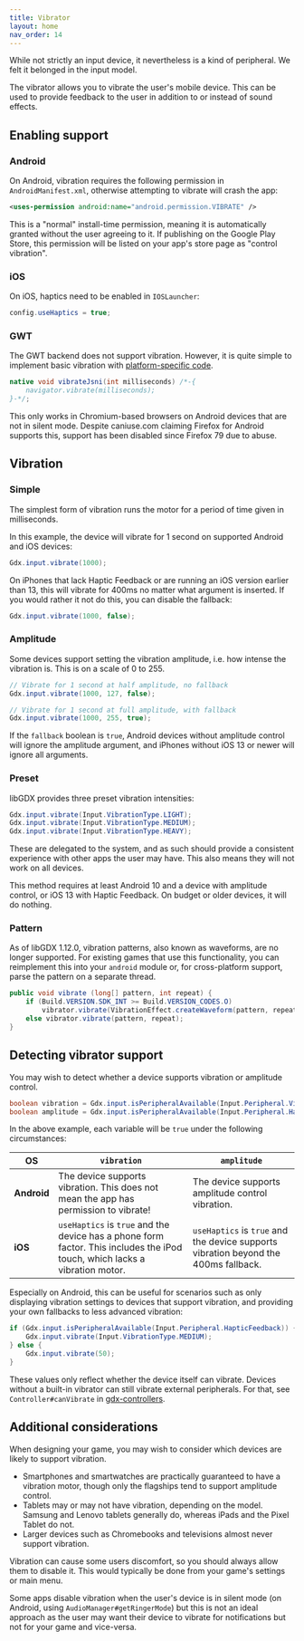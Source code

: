 ```yaml
---
title: Vibrator
layout: home
nav_order: 14
---
```

While not strictly an input device, it nevertheless is a kind of peripheral. We felt it belonged in the input model.

The vibrator allows you to vibrate the user's mobile device. This can be used to provide feedback to the user in addition to or instead of sound effects.

## Enabling support

### Android

On Android, vibration requires the following permission in `AndroidManifest.xml`, otherwise attempting to vibrate will crash the app:

```xml
<uses-permission android:name="android.permission.VIBRATE" />
```

This is a "normal" install-time permission, meaning it is automatically granted without the user agreeing to it. If publishing on the Google Play Store, this permission will be listed on your app's store page as "control vibration".

### iOS

On iOS, haptics need to be enabled in `IOSLauncher`:

```java
config.useHaptics = true;
```

### GWT

The GWT backend does not support vibration. However, it is quite simple to implement basic vibration with [platform-specific code](/wiki/app/interfacing-with-platform-specific-code).

```java
native void vibrateJsni(int milliseconds) /*-{
    navigator.vibrate(milliseconds);
}-*/;
```

This only works in Chromium-based browsers on Android devices that are not in silent mode. Despite caniuse.com claiming Firefox for Android supports this, support has been disabled since Firefox 79 due to abuse.

## Vibration

### Simple

The simplest form of vibration runs the motor for a period of time given in milliseconds.

In this example, the device will vibrate for 1 second on supported Android and iOS devices:

```java
Gdx.input.vibrate(1000);
```

On iPhones that lack Haptic Feedback or are running an iOS version earlier than 13, this will vibrate for 400ms no matter what argument is inserted. If you would rather it not do this, you can disable the fallback:

```java
Gdx.input.vibrate(1000, false);
```

### Amplitude

Some devices support setting the vibration amplitude, i.e. how intense the vibration is. This is on a scale of 0 to 255.

```java
// Vibrate for 1 second at half amplitude, no fallback
Gdx.input.vibrate(1000, 127, false);

// Vibrate for 1 second at full amplitude, with fallback
Gdx.input.vibrate(1000, 255, true);
```

If the `fallback` boolean is `true`, Android devices without amplitude control will ignore the amplitude argument, and iPhones without iOS 13 or newer will ignore all arguments.

### Preset

libGDX provides three preset vibration intensities:

```java
Gdx.input.vibrate(Input.VibrationType.LIGHT);
Gdx.input.vibrate(Input.VibrationType.MEDIUM);
Gdx.input.vibrate(Input.VibrationType.HEAVY);
```

These are delegated to the system, and as such should provide a consistent experience with other apps the user may have. This also means they will not work on all devices.

This method requires at least Android 10 and a device with amplitude control, or iOS 13 with Haptic Feedback. On budget or older devices, it will do nothing.

### Pattern

As of libGDX 1.12.0, vibration patterns, also known as waveforms, are no longer supported. For existing games that use this functionality, you can reimplement this into your `android` module or, for cross-platform support, parse the pattern on a separate thread.

```java
public void vibrate (long[] pattern, int repeat) {
    if (Build.VERSION.SDK_INT >= Build.VERSION_CODES.O)
        vibrator.vibrate(VibrationEffect.createWaveform(pattern, repeat));
    else vibrator.vibrate(pattern, repeat);
}
```

## Detecting vibrator support

You may wish to detect whether a device supports vibration or amplitude control.

```java
boolean vibration = Gdx.input.isPeripheralAvailable(Input.Peripheral.Vibrator);
boolean amplitude = Gdx.input.isPeripheralAvailable(Input.Peripheral.HapticFeedback);
```

In the above example, each variable will be `true` under the following circumstances:

|OS|`vibration`|`amplitude`|
|--|-----------|-----------|
|**Android**|The device supports vibration. This does not mean the app has permission to vibrate!|The device supports amplitude control vibration.|
|**iOS**|`useHaptics` is `true` and the device has a phone form factor. This includes the iPod touch, which lacks a vibration motor.|`useHaptics` is `true` and the device supports vibration beyond the 400ms fallback.|

Especially on Android, this can be useful for scenarios such as only displaying vibration settings to devices that support vibration, and providing your own fallbacks to less advanced vibration:

```java
if (Gdx.input.isPeripheralAvailable(Input.Peripheral.HapticFeedback)) {
    Gdx.input.vibrate(Input.VibrationType.MEDIUM);
} else {
    Gdx.input.vibrate(50);
}
```

These values only reflect whether the device itself can vibrate. Devices without a built-in vibrator can still vibrate external peripherals. For that, see `Controller#canVibrate` in [gdx-controllers](/wiki/input/controllers).

## Additional considerations

When designing your game, you may wish to consider which devices are likely to support vibration.

* Smartphones and smartwatches are practically guaranteed to have a vibration motor, though only the flagships tend to support amplitude control.
* Tablets may or may not have vibration, depending on the model. Samsung and Lenovo tablets generally do, whereas iPads and the Pixel Tablet do not.
* Larger devices such as Chromebooks and televisions almost never support vibration.

Vibration can cause some users discomfort, so you should always allow them to disable it. This would typically be done from your game's settings or main menu.

Some apps disable vibration when the user's device is in silent mode (on Android, using `AudioManager#getRingerMode`) but this is not an ideal approach as the user may want their device to vibrate for notifications but not for your game and vice-versa.